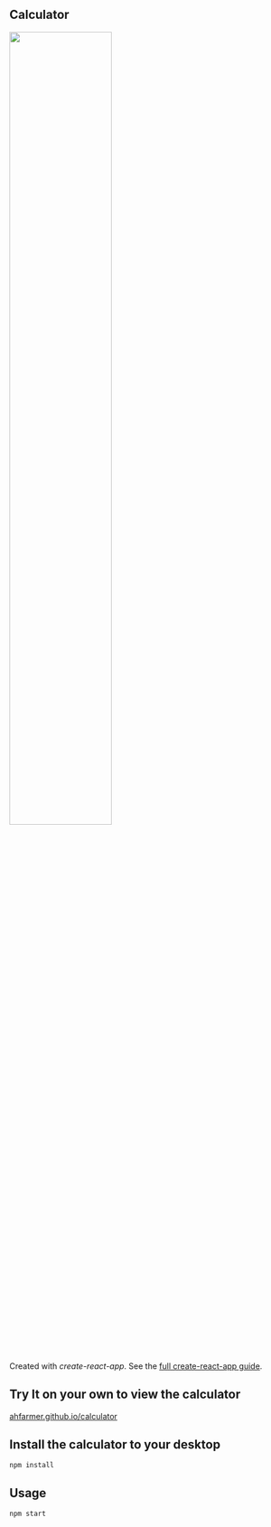 Calculator
---
<img src="Logotype primary.png" width="60%" height="60%" />

Created with *create-react-app*. See the [full create-react-app guide](https://github.com/facebookincubator/create-react-app/blob/master/packages/react-scripts/template/README.md).



Try It on your own to view the calculator
---

[ahfarmer.github.io/calculator](https://ahfarmer.github.io/calculator/)



Install the calculator to your desktop
---

`npm install`



Usage
---

`npm start`
